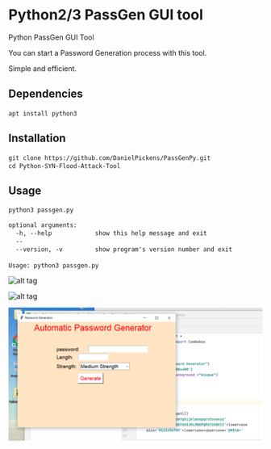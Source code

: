 # Python2/3 PassGen GUI tool


Python PassGen GUI Tool

You can start a Password Generation process with this tool.

Simple and efficient.

## Dependencies
```
apt install python3
```

## Installation

```
git clone https://github.com/DanielPickens/PassGenPy.git
cd Python-SYN-Flood-Attack-Tool
```

## Usage

```
python3 passgen.py 

```
```
optional arguments:
  -h, --help            show this help message and exit
  --
  --version, -v         show program's version number and exit

Usage: python3 passgen.py 
```

![alt tag](https://emreovunc.com/projects/python_synflood_attack_cmd.png)

![alt tag](https://emreovunc.com/projects/Syn_Flood_01.png)

![alt tag](https://github.com/DanielPickens/PassGenPy/blob/main/py1img_tools.png)
